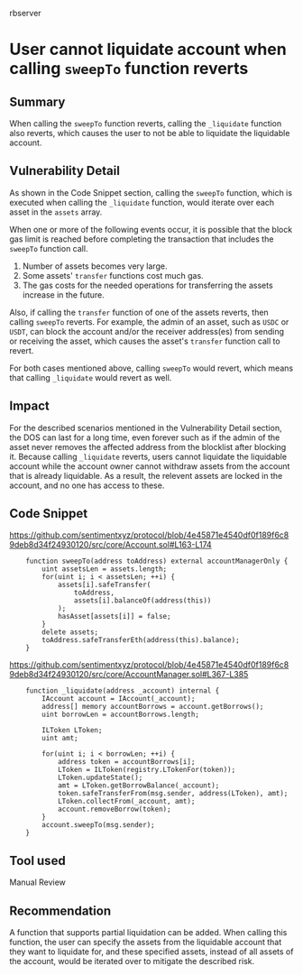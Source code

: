 rbserver
# User cannot liquidate account when calling `sweepTo` function reverts

## Summary
When calling the `sweepTo` function reverts, calling the `_liquidate` function also reverts, which causes the user to not be able to liquidate the liquidable account.

## Vulnerability Detail
As shown in the Code Snippet section, calling the `sweepTo` function, which is executed when calling the `_liquidate` function, would iterate over each asset in the `assets` array.

When one or more of the following events occur, it is possible that the block gas limit is reached before completing the transaction that includes the `sweepTo` function call.
1. Number of assets becomes very large.
2. Some assets' `transfer` functions cost much gas.
3. The gas costs for the needed operations for transferring the assets increase in the future.

Also, if calling the `transfer` function of one of the assets reverts, then calling `sweepTo` reverts. For example, the admin of an asset, such as `USDC` or `USDT`, can block the account and/or the receiver address(es) from sending or receiving the asset, which causes the asset's `transfer` function call to revert.

For both cases mentioned above, calling `sweepTo` would revert, which means that calling `_liquidate` would revert as well.

## Impact
For the described scenarios mentioned in the Vulnerability Detail section, the DOS can last for a long time, even forever such as if the admin of the asset never removes the affected address from the blocklist after blocking it. Because calling `_liquidate` reverts, users cannot liquidate the liquidable account while the account owner cannot withdraw assets from the account that is already liquidable. As a result, the relevent assets are locked in the account, and no one has access to these.

## Code Snippet
https://github.com/sentimentxyz/protocol/blob/4e45871e4540df0f189f6c89deb8d34f24930120/src/core/Account.sol#L163-L174
```solidity
    function sweepTo(address toAddress) external accountManagerOnly {
        uint assetsLen = assets.length;
        for(uint i; i < assetsLen; ++i) {
            assets[i].safeTransfer(
                toAddress,
                assets[i].balanceOf(address(this))
            );
            hasAsset[assets[i]] = false;
        }
        delete assets;
        toAddress.safeTransferEth(address(this).balance);
    }
```

https://github.com/sentimentxyz/protocol/blob/4e45871e4540df0f189f6c89deb8d34f24930120/src/core/AccountManager.sol#L367-L385
```solidity
    function _liquidate(address _account) internal {
        IAccount account = IAccount(_account);
        address[] memory accountBorrows = account.getBorrows();
        uint borrowLen = accountBorrows.length;

        ILToken LToken;
        uint amt;

        for(uint i; i < borrowLen; ++i) {
            address token = accountBorrows[i];
            LToken = ILToken(registry.LTokenFor(token));
            LToken.updateState();
            amt = LToken.getBorrowBalance(_account);
            token.safeTransferFrom(msg.sender, address(LToken), amt);
            LToken.collectFrom(_account, amt);
            account.removeBorrow(token);
        }
        account.sweepTo(msg.sender);
    }
```

## Tool used
Manual Review

## Recommendation
A function that supports partial liquidation can be added. When calling this function, the user can specify the assets from the liquidable account that they want to liquidate for, and these specified assets, instead of all assets of the account, would be iterated over to mitigate the described risk.